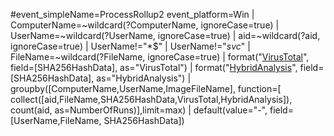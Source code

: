#event_simpleName=ProcessRollup2 event_platform=Win
| ComputerName=~wildcard(?ComputerName, ignoreCase=true)
| UserName=~wildcard(?UserName, ignoreCase=true) 
| aid=~wildcard(?aid, ignoreCase=true) 
| UserName!="*$"
| UserName!="*svc*"
| FileName=~wildcard(?FileName, ignoreCase=true)
| format("[VirusTotal](https://www.virustotal.com/gui/file/%s)", field=[SHA256HashData], as="VirusTotal")
| format("[HybridAnalysis](https://www.hybrid-analysis.com/search?query=%s)", field=[SHA256HashData], as="HybridAnalysis")
| groupby([ComputerName,UserName,ImageFileName], function=[ collect([aid,FileName,SHA256HashData,VirusTotal,HybridAnalysis]), count(aid, as=NumberOfRuns)],limit=max)
| default(value="-", field=[UserName,FileName, SHA256HashData])
